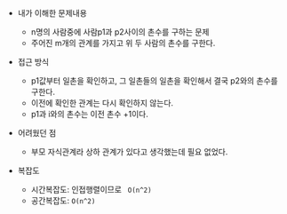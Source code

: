 - 내가 이해한 문제내용
  - n명의 사람중에 사람p1과 p2사이의 촌수를 구하는 문제 
  - 주어진 m개의 관계를 가지고 위 두 사람의 촌수를 구한다. 
  
- 접근 방식
  - p1값부터 일촌을 확인하고, 그 일촌들의 일촌을 확인해서 결국 p2와의 촌수를 구한다.
  - 이전에 확인한 관계는 다시 확인하지 않는다.
  - p1과 i와의 촌수는 이전 촌수 +1이다. 

- 어려웠던 점
  - 부모 자식관계라 상하 관계가 있다고 생각했는데 필요 없었다.
  
- 복잡도
  - 시간복잡도:  인접행렬이므로 ` O(n^2)`
  - 공간복잡도: `O(n^2)`

